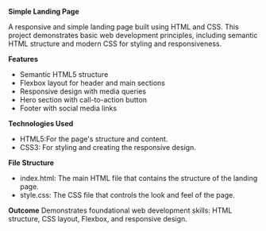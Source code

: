 **Simple Landing Page**

A responsive and simple landing page built using HTML and CSS. This project demonstrates basic web development principles, including semantic HTML structure and modern CSS for styling and responsiveness.

**Features**
- Semantic HTML5 structure
- Flexbox layout for header and main sections
- Responsive design with media queries
- Hero section with call-to-action button
- Footer with social media links
  
**Technologies Used**
* HTML5:For the page's structure and content.
* CSS3: For styling and creating the responsive design.

**File Structure**
* index.html: The main HTML file that contains the structure of the landing page.
* style.css: The CSS file that controls the look and feel of the page.

**Outcome**
Demonstrates foundational web development skills: HTML structure, CSS layout, Flexbox, and responsive design.

